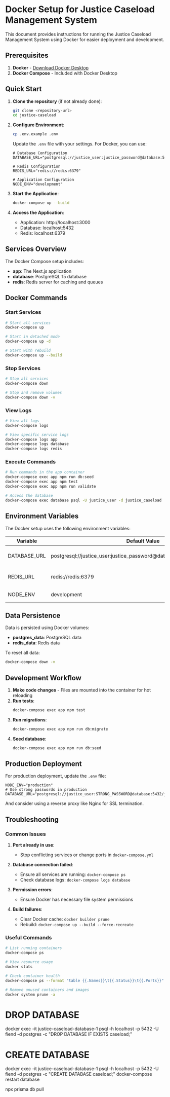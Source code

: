 # Docker Setup for Justice Caseload Management System

This document provides instructions for running the Justice Caseload Management System using Docker for easier deployment and development.

## Prerequisites

1. **Docker** - [Download Docker Desktop](https://www.docker.com/products/docker-desktop/)
2. **Docker Compose** - Included with Docker Desktop

## Quick Start

1. **Clone the repository** (if not already done):
   ```bash
   git clone <repository-url>
   cd justice-caseload
   ```

2. **Configure Environment**:
   ```bash
   cp .env.example .env
   ```
   
   Update the `.env` file with your settings. For Docker, you can use:
   ```env
   # Database Configuration
   DATABASE_URL="postgresql://justice_user:justice_password@database:5432/justice_caseload"
   
   # Redis Configuration
   REDIS_URL="redis://redis:6379"
   
   # Application Configuration
   NODE_ENV="development"
   ```

3. **Start the Application**:
   ```bash
   docker-compose up --build
   ```

4. **Access the Application**:
   - Application: http://localhost:3000
   - Database: localhost:5432
   - Redis: localhost:6379

## Services Overview

The Docker Compose setup includes:

- **app**: The Next.js application
- **database**: PostgreSQL 15 database
- **redis**: Redis server for caching and queues

## Docker Commands

### Start Services
```bash
# Start all services
docker-compose up

# Start in detached mode
docker-compose up -d

# Start with rebuild
docker-compose up --build
```

### Stop Services
```bash
# Stop all services
docker-compose down

# Stop and remove volumes
docker-compose down -v
```

### View Logs
```bash
# View all logs
docker-compose logs

# View specific service logs
docker-compose logs app
docker-compose logs database
docker-compose logs redis
```

### Execute Commands
```bash
# Run commands in the app container
docker-compose exec app npm run db:seed
docker-compose exec app npm test
docker-compose exec app npm run validate

# Access the database
docker-compose exec database psql -U justice_user -d justice_caseload
```

## Environment Variables

The Docker setup uses the following environment variables:

| Variable | Default Value | Description |
|----------|---------------|-------------|
| DATABASE_URL | postgresql://justice_user:justice_password@database:5432/justice_caseload | PostgreSQL connection string |
| REDIS_URL | redis://redis:6379 | Redis connection string |
| NODE_ENV | development | Node.js environment |

## Data Persistence

Data is persisted using Docker volumes:

- **postgres_data**: PostgreSQL data
- **redis_data**: Redis data

To reset all data:
```bash
docker-compose down -v
```

## Development Workflow

1. **Make code changes** - Files are mounted into the container for hot reloading
2. **Run tests**:
   ```bash
   docker-compose exec app npm test
   ```
3. **Run migrations**:
   ```bash
   docker-compose exec app npm run db:migrate
   ```
4. **Seed database**:
   ```bash
   docker-compose exec app npm run db:seed
   ```

## Production Deployment

For production deployment, update the `.env` file:

```env
NODE_ENV="production"
# Use strong passwords in production
DATABASE_URL="postgresql://justice_user:STRONG_PASSWORD@database:5432/justice_caseload"
```

And consider using a reverse proxy like Nginx for SSL termination.

## Troubleshooting

### Common Issues

1. **Port already in use**:
   - Stop conflicting services or change ports in `docker-compose.yml`

2. **Database connection failed**:
   - Ensure all services are running: `docker-compose ps`
   - Check database logs: `docker-compose logs database`

3. **Permission errors**:
   - Ensure Docker has necessary file system permissions

4. **Build failures**:
   - Clear Docker cache: `docker builder prune`
   - Rebuild: `docker-compose up --build --force-recreate`

### Useful Commands

```bash
# List running containers
docker-compose ps

# View resource usage
docker stats

# Check container health
docker-compose ps --format "table {{.Names}}\t{{.Status}}\t{{.Ports}}"

# Remove unused containers and images
docker system prune -a
```

# DROP DATABASE
docker exec -it justice-caseload-database-1 psql -h localhost -p 5432 -U fiend -d postgres -c "DROP DATABASE IF EXISTS caseload;"
# CREATE DATABASE
docker exec -it justice-caseload-database-1 psql -h localhost -p 5432 -U fiend -d postgres -c "CREATE DATABASE caseload;"
docker-compose restart database

npx prisma db pull